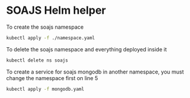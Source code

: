 # SOAJS Helm helper

To create the soajs namespace
```bash
kubectl apply -f ./namespace.yaml
```

To delete the soajs namespace and everything deployed inside it
```bash
kubectl delete ns soajs 
```

To create a service for soajs mongodb in another namespace, you must change the namespace first on line 5
```bash
kubectl apply -f mongodb.yaml
```